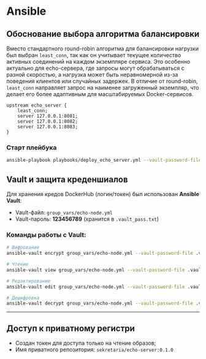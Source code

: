 # Ansible

## Обоснование выбора алгоритма балансировки

Вместо стандартного round-robin алгоритма для балансировки нагрузки был выбран `least_conn`, так как он учитывает текущее количество активных соединений на каждом экземпляре сервиса. Это особенно актуально для echo-сервера, где запросы могут обрабатываться с разной скоростью, а нагрузка может быть неравномерной из-за поведения клиентов или случайных задержек. В отличие от round-robin, `least_conn` направляет запрос на наименее загруженный экземпляр, что делает его более адаптивным для масштабируемых Docker-сервисов.

```nginx
upstream echo_server {
    least_conn;
    server 127.0.0.1:8081;
    server 127.0.0.1:8082;
    server 127.0.0.1:8083;
}
```

### Старт плейбука

```bash
ansible-playbook playbooks/deploy_echo_server.yml --vault-password-file .vault_pass.txt
```

## Vault и защита креденшиалов

Для хранения кредов DockerHub (логин/токен) был использован **Ansible Vault**:

* Vault-файл: `group_vars/echo-node.yml`
* Vault-пароль: **123456789** (хранится в `.vault_pass.txt`)

### Команды работы с Vault:

```bash
# Шифрование
ansible-vault encrypt group_vars/echo-node.yml --vault-password-file .vault_pass.txt

# Чтение
ansible-vault view group_vars/echo-node.yml --vault-password-file .vault_pass.txt

# Редактирование
ansible-vault edit group_vars/echo-node.yml --vault-password-file .vault_pass.txt

# Дешифровка
ansible-vault decrypt group_vars/echo-node.yml --vault-password-file .vault_pass.txt
```

---

## Доступ к приватному регистри

* Создан токен для доступа только на чтение образов;
* Имя приватного репозитория: `sekretaria/echo-server:0.1.0`